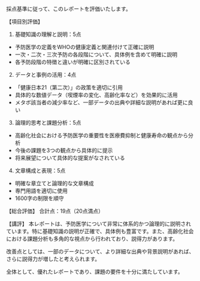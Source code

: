 採点基準に従って、このレポートを評価いたします。

【項目別評価】

1. 基礎知識の理解と説明：5点
- 予防医学の定義をWHOの健康定義と関連付けて正確に説明
- 一次・二次・三次予防の各段階について、具体例を含めて明確に説明
- 各予防段階の特徴と違いが明確に区別されている

2. データと事例の活用：4点
- 「健康日本21（第二次）」の政策を適切に引用
- 具体的な数値データ（喫煙率の変化、高齢化率など）を効果的に活用
- メタボ該当者の減少率など、一部データの出典や詳細な説明があれば更に良い

3. 論理的思考と課題分析：5点
- 高齢化社会における予防医学の重要性を医療費抑制と健康寿命の観点から分析
- 今後の課題を3つの観点から具体的に提示
- 将来展望について具体的な提案がなされている

4. 文章構成と表現：5点
- 明確な章立てと論理的な文章構成
- 専門用語を適切に使用
- 1600字の制限を順守

【総合評価】
合計点：19点（20点満点）

【講評】
本レポートは、予防医学について非常に体系的かつ論理的に説明されています。特に基礎知識の説明が正確で、具体例も豊富です。また、高齢化社会における課題分析も多角的な視点から行われており、説得力があります。

改善点としては、一部のデータについて、より詳細な出典や背景説明があれば、さらに説得力が増したと考えられます。

全体として、優れたレポートであり、課題の要件を十分に満たしています。